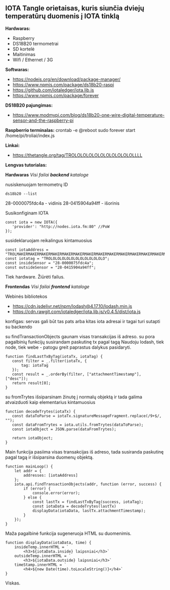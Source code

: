 ## IOTA Tangle orietaisas, kuris siunčia dviejų temperatūrų duomenis į IOTA tinklą

**Hardwaras:**
- Raspberry
- DS18B20 termometrai
- SD kortelė
- Maitinimas
- Wifi / Ethernet / 3G

**Softwaras:**
- https://nodejs.org/en/download/package-manager/
- https://www.npmjs.com/package/ds18b20-raspi
- https://github.com/iotaledger/iota.lib.js
- https://www.npmjs.com/package/forever


**DS18B20 pajungimas:**
- https://www.modmypi.com/blog/ds18b20-one-wire-digital-temperature-sensor-and-the-raspberry-pi


**Raspberrio terminalas:**
crontab -e
@reboot sudo forever start /home/pi/troliai/index.js

**Linkai:**
- https://thetangle.org/tag/TROLOLOLOLOLOLOLOLOLOLOLLLL

**Lengvas tutorialas:**

**Hardwaras**
*Visi failai **backend** kataloge*

nusiskenuojam termometrų ID

`ds18b20 --list`

28-0000075fdc4a - vidinis
28-0415904a94ff - išorinis

Susikonfiginam IOTA
```
const iota = new IOTA({
   'provider': "http://nodes.iota.fm:80" //PoW
});
```
susideklaruojam reikalingus kintamuosius
```
const iotaAddress = "TROLMAKERMAKERMAKERMAKERMAKERMAKERMAKERMAKERMAKERMAKERMAKERMAKERMAKERMAKERMAKERRR";
const iotatag = "TROLOLOLOLOLOLOLOLOLOLOLOLO";
const insideSensor = "28-0000075fdc4a";
const outsideSensor = "28-0415904a94ff";
```
Tiek hardware. Žiūrėti failus.

**Frontendas**
*Visi failai **frontend** kataloge*

Webinės bibliotekos
- https://cdn.jsdelivr.net/npm/lodash@4.17.10/lodash.min.js
- https://cdn.rawgit.com/iotaledger/iota.lib.js/v0.4.5/dist/iota.js

konfigas:
servas gali būt tas pats arba kitas
iota adresai ir tagai turi sutapti su backendo

su findTransactionObjects gaunam visas transakcijas iš adreso.
su pora pagalbinių funkcijų susirandam paskutinę tx pagal tagą
Naudoju lodash, tiek node, tiek webe - patogu greit paprastus dalykus pasidaryti.
```
function findLastTxByTag(iotaTx, iotaTag) {
   const filter = _.filter(iotaTx, {
       tag: iotaTag
   });
   const result = _.orderBy(filter, ["attachmentTimestamp"], ["desc"]);
   return result[0];
}
```

su fromTrytes išsiparsinam žinutę į normalų objektą ir tada galima atvaizduoti kaip elementarius kintamuosius
```
function decodeTrytes(iotaTx) {
   const dataToParse = iotaTx.signatureMessageFragment.replace(/9+$/, "");
   const dataFromTrytes = iota.utils.fromTrytes(dataToParse);
   const iotaObject = JSON.parse(dataFromTrytes);

   return iotaObject;
}
```
Main funkcija pasiima visas transakcijas iš adreso, tada susiranda paskutinę pagal tagą ir išsiparsina duomenų objektą.
```
function mainLoop() {
    let addr = {
        addresses: [iotaAddress]
    };
    iota.api.findTransactionObjects(addr, function (error, success) {
        if (error) {
            console.error(error);
        } else {
            const lastTx = findLastTxByTag(success, iotaTag);
            const iotaData = decodeTrytes(lastTx)
            displayData(iotaData, lastTx.attachmentTimestamp);
        }
    });
}
```

Maža pagalbinė funkcija sugeneruoja HTML su duomenimis.
```
function displayData(iotaData, time) {
    insideTemp.innerHTML = `
        <h3>${iotaData.inside} laipsniai</h3>`
    outsideTemp.innerHTML = `
        <h3>${iotaData.outside} laipsniai</h3>`
    timeStamp.innerHTML = `
        <h4>${new Date(time).toLocaleString()}</h4>`
}
```

Viskas.
